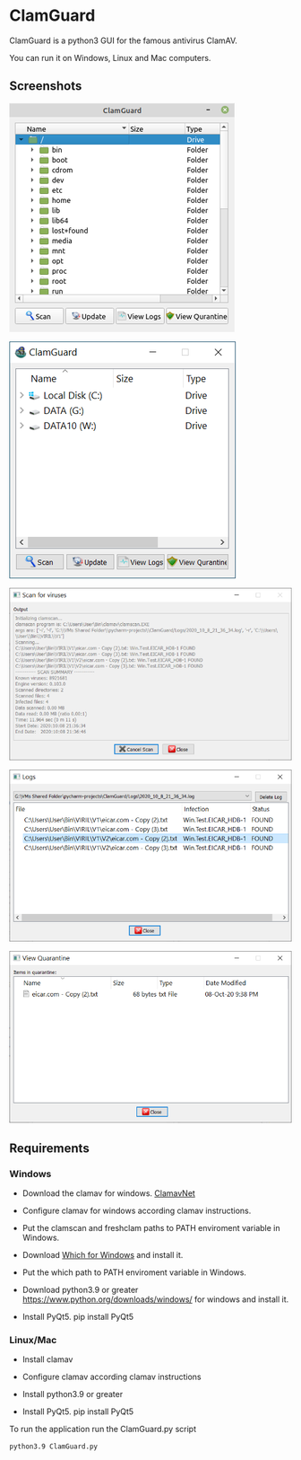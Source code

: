 # ClamGuard

ClamGuard is a python3 GUI for the famous antivirus ClamAV.

You can run it on Windows, Linux and Mac computers.

## Screenshots

![screen1](webimages/screen1linux.png)

![screen2](webimages/screen1win.png)

![screen2](webimages/screen2win.png)

![screen4](webimages/screen3win.png)

![screen5](webimages/screen4win.png)

## Requirements

### Windows

- Download the clamav for windows. [ClamavNet](https://www.clamav.net/downloads)

- Configure clamav for windows according clamav instructions.

- Put the clamscan and freshclam paths to PATH enviroment variable in Windows.

- Download [Which for Windows](http://gnuwin32.sourceforge.net/packages/which.htm) and install it.

- Put the which path to PATH enviroment variable in Windows.

- Download python3.9 or greater https://www.python.org/downloads/windows/ for windows and install it.

- Install PyQt5. pip install PyQt5

### Linux/Mac

- Install clamav

- Configure clamav according clamav instructions

- Install python3.9 or greater

- Install PyQt5. pip install PyQt5

To run the application run the ClamGuard.py script

```bash
python3.9 ClamGuard.py
```


